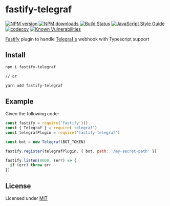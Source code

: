 # fastify-telegraf

[![NPM version](https://img.shields.io/npm/v/fastify-telegraf.svg?style=flat)](https://www.npmjs.com/package/fastify-telegraf)
[![NPM downloads](https://img.shields.io/npm/dm/fastify-telegraf.svg?style=flat)](https://www.npmjs.com/package/fastify-telegraf)
[![Build Status](https://travis-ci.org/fastify/fastify-telegraf.svg?branch=master)](https://travis-ci.org/fastify/fastify-telegraf)
[![JavaScript Style Guide](https://img.shields.io/badge/code_style-standard-brightgreen.svg)](https://standardjs.com)
[![codecov](https://codecov.io/gh/fastify/fastify-telegraf/branch/master/graph/badge.svg)](https://codecov.io/gh/fastify/fastify-telegraf)
[![Known Vulnerabilities](https://snyk.io/test/github/fastify/fastify-telegraf/badge.svg)](https://snyk.io/test/github/fastify/fastify-telegraf)

[Fastify](https://github.com/fastify/fastify) plugin to handle [Telegraf's](https://github.com/telegraf/telegraf) webhook with Typescript support

## Install

```sh
npm i fastify-telegraf

// or

yarn add fastify-telegraf
```

## Example

Given the following code:

```js
const fastify = require('fastify')()
const { Telegraf } = require('telegraf')
const telegrafPlugin = require('fastify-telegraf')

const bot = new Telegraf(BOT_TOKEN)

fastify.register(telegrafPlugin, { bot, path: '/my-secret-path' })

fastify.listen(8000, (err) => {
  if (err) throw err
})
```

## License

Licensed under [MIT](./LICENSE)